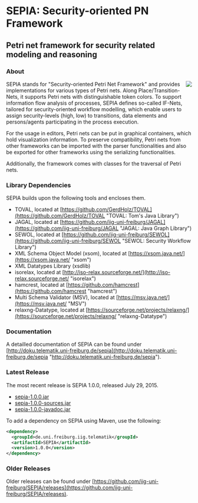 SEPIA: Security-oriented PN Framework
=====================================
Petri net framework for security related modeling and reasoning
---------------------------------------------------------------

### About

<img align="right" src="http://iig-uni-freiburg.github.io/images/tools/sepia.png">SEPIA stands for "Security-oriented Petri Net Framework" and provides implementations for various types of Petri nets. Along Place/Transition-Nets, it supports Petri nets with distinguishable token colors. To support information flow analysis of processes, SEPIA defines so-called IF-Nets, tailored for security-oriented workflow modelling, which enable users to assign security-levels (high, low) to transitions, data elements and persons/agents participating in the process execution.

For the usage in editors, Petri nets can be put in graphical containers, which hold visualization information. To preserve compatibility, Petri nets from other frameworks can be imported with the parser functionalities and also be exported for other frameworks using the serializing functionalities.

Additionally, the framework comes with classes for the traversal of Petri nets.

### Library Dependencies

SEPIA builds upon the following tools and encloses them.

* TOVAL, located at [https://github.com/GerdHolz/TOVAL](https://github.com/GerdHolz/TOVAL "TOVAL: Tom's Java Library")
* JAGAL, located at [https://github.com/iig-uni-freiburg/JAGAL](https://github.com/iig-uni-freiburg/JAGAL "JAGAL: Java Graph Library")
* SEWOL, located at [https://github.com/iig-uni-freiburg/SEWOL](https://github.com/iig-uni-freiburg/SEWOL "SEWOL: Security Workflow Library")
* XML Schema Object Model (xsom), located at [https://xsom.java.net/](https://xsom.java.net/ "xsom")
* XML Datatypes Library (xsdlib)
* isorelax, located at [http://iso-relax.sourceforge.net/](http://iso-relax.sourceforge.net/ "isorelax")
* hamcrest, located at [https://github.com/hamcrest](https://github.com/hamcrest "hamcrest")
* Multi Schema Validator (MSV), located at [https://msv.java.net/](https://msv.java.net/ "MSV")
* relaxng-Datatype, located at [https://sourceforge.net/projects/relaxng/](https://sourceforge.net/projects/relaxng/ "relaxng-Datatype")

### Documentation

A detailled documentation of SEPIA can be found under [http://doku.telematik.uni-freiburg.de/sepia](http://doku.telematik.uni-freiburg.de/sepia "http://doku.telematik.uni-freiburg.de/sepia").

### Latest Release

The most recent release is SEPIA 1.0.0, released July 29, 2015.

* [sepia-1.0.0.jar](https://github.com/iig-uni-freiburg/SEPIA/releases/download/v1.0.0/sepia-1.0.0.jar)
* [sepia-1.0.0-sources.jar](https://github.com/iig-uni-freiburg/SEPIA/releases/download/v1.0.0/sepia-1.0.0-sources.jar)
* [sepia-1.0.0-javadoc.jar](https://github.com/iig-uni-freiburg/SEPIA/releases/download/v1.0.0/sepia-1.0.0-javadoc.jar)

To add a dependency on SEPIA using Maven, use the following:

```xml
<dependency>
  <groupId>de.uni.freiburg.iig.telematik</groupId>
  <artifactId>SEPIA</artifactId>
  <version>1.0.0</version>
</dependency>
```

### Older Releases

Older releases can be found under [https://github.com/iig-uni-freiburg/SEPIA/releases](https://github.com/iig-uni-freiburg/SEPIA/releases).
